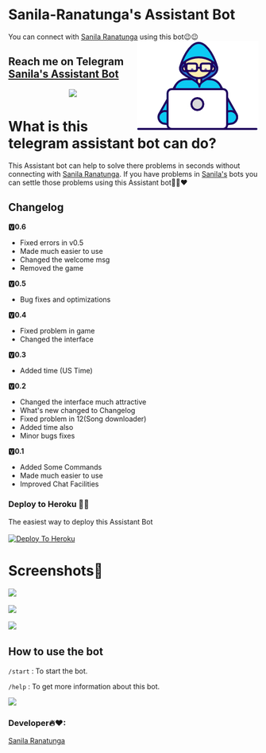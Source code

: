 # Sanila-Ranatunga's Assistant Bot
You can connect with [Sanila Ranatunga](https://t.me/SanilaRanatunga) using this bot😉😉
<img align="right" src="https://github.com/RazorKenway/RazorKenway/raw/main/Developer.gif" style="max-width:50%;">


## Reach me on Telegram [Sanila's Assistant Bot](http://t.me/sanilaassistant_bot)
<p align="center">
  <img src="https://telegra.ph/file/ad47e2b8735f8812359d9.jpg">


# What is this telegram assistant bot can do?
This Assistant bot can help to solve there problems in seconds without connecting with [Sanila Ranatunga](https://t.me/SanilaRanatunga). If you have problems in [Sanila's](https://t.me/SanilaRanatunga) bots you can settle those problems using this Assistant bot🤗😋❤

  
<h2>Changelog</h2>

🆅<b>0.6</b>

 - Fixed errors in v0.5
 - Made much easier to use
 - Changed the welcome msg
 - Removed the game
 
🆅<b>0.5</b>
 
 - Bug fixes and optimizations
 
🆅<b>0.4</b>

 - Fixed problem in game
 - Changed the interface
 
🆅<B>0.3</b>

 - Added time (US Time)
 
🆅<b>0.2</b>

 - Changed the interface much attractive
 - What's new changed to Changelog
 - Fixed problem in 12(Song downloader)
 - Added time also
 - Minor bugs fixes

🆅<b>0.1</b>

 - Added Some Commands
 - Made much easier to use
 - Improved Chat Facilities
  
### Deploy to Heroku 🏃‍♂

The easiest way to deploy this Assistant Bot  <br><br>
[![Deploy To Heroku](https://www.herokucdn.com/deploy/button.svg)](https://heroku.com/deploy?template=https://github.com/sanila2007/Sanila-Ranatunga-Assistant-Bot)
  
 
<h1>Screenshots📸</h1>

<p align="left">
  <img src="https://telegra.ph/file/7f57e9fc2cc1200c217fc.jpg">
  
<p align="left">
  <img src="https://telegra.ph/file/6a8460fa50e3c5b0e8c6c.jpg">
  
<p align="left">
  <img src="https://telegra.ph/file/80708e4d1eab1e317005d.jpg">
  
## How to use the bot
 
`/start` : To start the bot.

`/help` : To get more information about this bot.

<img src="https://camo.githubusercontent.com/2c8b3670d933220ae3c023fa1d568682975cce3f10799d0d3ff5ecac394b4ee8/68747470733a2f2f6d656469612e67697068792e636f6d2f6d656469612f31326f75664342304d795a31476f2f67697068792e676966" width="50px">
                                       
                                       
### Developer🔥❤:
[Sanila Ranatunga](https://t.me/SanilaRanatunga)
  

